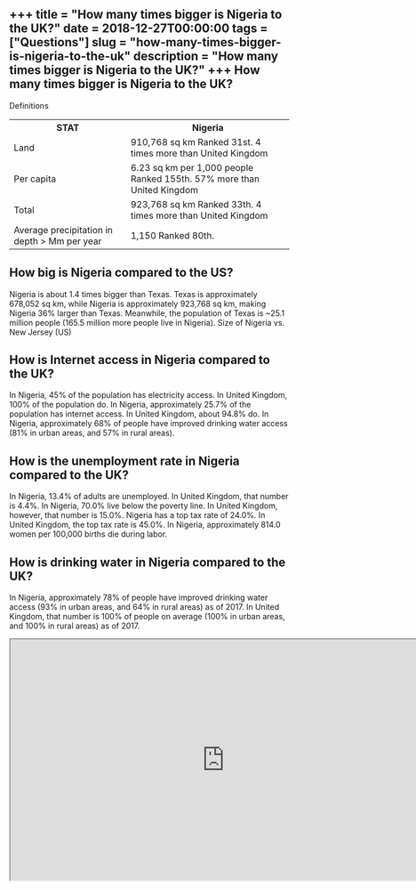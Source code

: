 +++
title = "How many times bigger is Nigeria to the UK?"
date = 2018-12-27T00:00:00
tags = ["Questions"]
slug = "how-many-times-bigger-is-nigeria-to-the-uk"
description = "How many times bigger is Nigeria to the UK?"
+++
How many times bigger is Nigeria to the UK?
-------------------------------------------

Definitions

<table><tr><th>STAT</th><th>Nigeria</th></tr><tr><td>Land</td><td>910,768 sq km Ranked 31st. 4 times more than United Kingdom</td></tr><tr><td>Per capita</td><td>6.23 sq km per 1,000 people Ranked 155th. 57% more than United Kingdom</td></tr><tr><td>Total</td><td>923,768 sq km Ranked 33th. 4 times more than United Kingdom</td></tr><tr><td>Average precipitation in depth &gt; Mm per year</td><td>1,150 Ranked 80th.</td></tr></table>

How big is Nigeria compared to the US?
--------------------------------------

Nigeria is about 1.4 times bigger than Texas. Texas is approximately 678,052 sq km, while Nigeria is approximately 923,768 sq km, making Nigeria 36% larger than Texas. Meanwhile, the population of Texas is ~25.1 million people (165.5 million more people live in Nigeria). Size of Nigeria vs. New Jersey (US)

How is Internet access in Nigeria compared to the UK?
-----------------------------------------------------

In Nigeria, 45% of the population has electricity access. In United Kingdom, 100% of the population do. In Nigeria, approximately 25.7% of the population has internet access. In United Kingdom, about 94.8% do. In Nigeria, approximately 68% of people have improved drinking water access (81% in urban areas, and 57% in rural areas).

How is the unemployment rate in Nigeria compared to the UK?
-----------------------------------------------------------

In Nigeria, 13.4% of adults are unemployed. In United Kingdom, that number is 4.4%. In Nigeria, 70.0% live below the poverty line. In United Kingdom, however, that number is 15.0%. Nigeria has a top tax rate of 24.0%. In United Kingdom, the top tax rate is 45.0%. In Nigeria, approximately 814.0 women per 100,000 births die during labor.

How is drinking water in Nigeria compared to the UK?
----------------------------------------------------

In Nigeria, approximately 78% of people have improved drinking water access (93% in urban areas, and 64% in rural areas) as of 2017. In United Kingdom, that number is 100% of people on average (100% in urban areas, and 100% in rural areas) as of 2017.

<iframe allow="accelerometer; autoplay; clipboard-write; encrypted-media; gyroscope; picture-in-picture" allowfullscreen="" class="__youtube_prefs__  epyt-is-override  no-lazyload" data-no-lazy="1" data-origheight="433" data-origwidth="770" data-skipgform_ajax_framebjll="" height="433" id="_ytid_51231" loading="lazy" src="https://www.youtube.com/embed/iGh7b5f5L2g?enablejsapi=1&autoplay=0&cc_load_policy=0&cc_lang_pref=&iv_load_policy=1&loop=0&modestbranding=0&rel=1&fs=1&playsinline=0&autohide=2&theme=dark&color=red&controls=1&" title="YouTube player" width="770"></iframe>